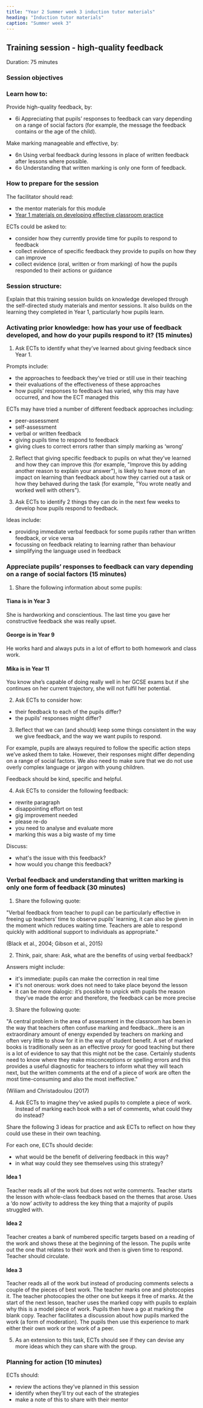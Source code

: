 ```yaml
---
title: "Year 2 Summer week 3 induction tutor materials"
heading: "Induction tutor materials"
caption: "Summer week 3"
---
```


## Training session - high-quality feedback

Duration: 75 minutes

### Session objectives

### Learn how to:

Provide high-quality feedback, by:

- 6i Appreciating that pupils’ responses to feedback can vary depending on a range of social factors (for example, the message the feedback contains or the age of the child).

Make marking manageable and effective, by:

- 6n Using verbal feedback during lessons in place of written feedback after lessons where possible.
- 6o Understanding that written marking is only one form of feedback.

### How to prepare for the session

The facilitator should read:

- the mentor materials for this module
- [Year 1 materials on developing effective classroom practice](https://support-for-early-career-teachers.education.gov.uk/education-development-trust/year-1-developing-effective-classroom-practice/)

ECTs could be asked to:

- consider how they currently provide time for pupils to respond to feedback
- collect evidence of specific feedback they provide to pupils on how they can improve
- collect evidence (oral, written or from marking) of how the pupils responded to their actions or guidance

### Session structure:

Explain that this training session builds on knowledge developed through the self-directed study materials and mentor sessions. It also builds on the learning they completed in Year 1, particularly how pupils learn.

### Activating prior knowledge: how has your use of feedback developed, and how do your pupils respond to it? (15 minutes)

1. Ask ECTs to identify what they’ve learned about giving feedback since Year 1.

Prompts include:

- the approaches to feedback they’ve tried or still use in their teaching
- their evaluations of the effectiveness of these approaches
- how pupils’ responses to feedback has varied, why this may have occurred, and how the ECT managed this

ECTs may have tried a number of different feedback approaches including:

- peer-assessment
- self-assessment
- verbal or written feedback
- giving pupils time to respond to feedback
- giving clues to correct errors rather than simply marking as ‘wrong’

2. Reflect that giving specific feedback to pupils on what they’ve learned and how they can improve this (for example, "Improve this by adding another reason to explain your answer"), is likely to have more of an impact on learning than feedback about how they carried out a task or how they behaved during the task (for example, "You wrote neatly and worked well with others").

3. Ask ECTs to identify 2 things they can do in the next few weeks to develop how pupils respond to feedback.

Ideas include:

- providing immediate verbal feedback for some pupils rather than written feedback, or vice versa
- focussing on feedback relating to learning rather than behaviour
- simplifying the language used in feedback

### Appreciate pupils’ responses to feedback can vary depending on a range of social factors (15 minutes) 

1. Share the following information about some pupils:

#### Tiana is in Year 3

She is hardworking and conscientious. The last time you gave her constructive feedback she was really upset.

#### George is in Year 9

He works hard and always puts in a lot of effort to both homework and class work.

#### Mika is in Year 11

You know she’s capable of doing really well in her GCSE exams but if she continues on her current trajectory, she will not fulfil her potential.

2. Ask ECTs to consider how:

- their feedback to each of the pupils differ?
- the pupils’ responses might differ? 

3. Reflect that we can (and should) keep some things consistent in the way we give feedback, and the way we want pupils to respond.

For example, pupils are always required to follow the specific action steps we’ve asked them to take. However, their responses might differ depending on a range of social factors. We also need to make sure that we do not use overly complex language or jargon with young children.

Feedback should be kind, specific and helpful.

4. Ask ECTs to consider the following feedback:

- rewrite paragraph
- disappointing effort on test
- gig improvement needed
- please re-do
- you need to analyse and evaluate more
- marking this was a big waste of my time

Discuss:

- what's the issue with this feedback?
- how would you change this feedback?

### Verbal feedback and understanding that written marking is only one form of feedback (30 minutes) 

1. Share the following quote: 

"Verbal feedback from teacher to pupil can be particularly effective in freeing up teachers’ time to observe pupils’ learning, it can also be given in the moment which reduces waiting time. Teachers are able to respond quickly with additional support to individuals as appropriate."

(Black et al., 2004; Gibson et al., 2015)   

2. Think, pair, share: Ask, what are the benefits of using verbal feedback?

Answers might include:

- it's immediate: pupils can make the correction in real time
- it's not onerous: work does not need to take place beyond the lesson
- it can be more dialogic: it’s possible to unpick with pupils the reason they’ve made the error and therefore, the feedback can be more precise

3. Share the following quote:

"A central problem in the area of assessment in the classroom has been in the way that teachers often confuse marking and feedback…there is an extraordinary amount of energy expended by teachers on marking and often very little to show for it in the way of student benefit. A set of marked books is traditionally seen as an effective proxy for good teaching but there is a lot of evidence to say that this might not be the case. Certainly students need to know where they make misconceptions or spelling errors and this provides a useful diagnostic for teachers to inform what they will teach next, but the written comments at the end of a piece of work are often the most time-consuming and also the most ineffective."

(Wiliam and Christadoulou (2017)  

4. Ask ECTs to imagine they’ve asked pupils to complete a piece of work. Instead of marking each book with a set of comments, what could they do instead?

Share the following 3 ideas for practice and ask ECTs to reflect on how they could use these in their own teaching.

For each one, ECTs should decide:

- what would be the benefit of delivering feedback in this way?
- in what way could they see themselves using this strategy?   

#### Idea 1

Teacher reads all of the work but does not write comments. Teacher starts the lesson with whole-class feedback based on the themes that arose. Uses a ‘do now’ activity to address the key thing that a majority of pupils struggled with.

#### Idea 2

Teacher creates a bank of numbered specific targets based on a reading of the work and shows these at the beginning of the lesson. The pupils write out the one that relates to their work and then is given time to respond. Teacher should circulate.

#### Idea 3

Teacher reads all of the work but instead of producing comments selects a couple of the pieces of best work. The teacher marks one and photocopies it. The teacher photocopies the other one but keeps it free of marks. At the start of the next lesson, teacher uses the marked copy with pupils to explain why this is a model piece of work. Pupils then have a go at marking the blank copy. Teacher facilitates a discussion about how pupils marked the work (a form of moderation). The pupils then use this experience to mark either their own work or the work of a peer.

5. As an extension to this task, ECTs should see if they can devise any more ideas which they can share with the group.

### Planning for action (10 minutes)

ECTs should:

- review the actions they’ve planned in this session
- identify when they’ll try out each of the strategies
- make a note of this to share with their mentor
